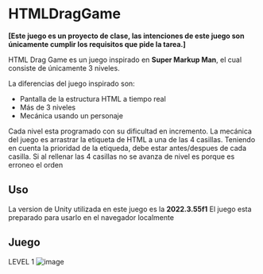 # HTMLDragGame

**[Este juego es un proyecto de clase, las intenciones de este juego son únicamente cumplir los requisitos que pide la tarea.]**

HTML Drag Game es un juego inspirado en **Super Markup Man**, el cual consiste de únicamente 3 niveles.

La diferencias del juego inspirado son:

- Pantalla de la estructura HTML a tiempo real
- Más de 3 niveles
- Mecánica usando un personaje

Cada nivel esta programado con su dificultad en incremento.
La mecánica del juego es arrastrar la etiqueta de HTML a una de las 4 casillas. Teniendo en cuenta la prioridad de la etiqueda, debe estar antes/despues de cada casilla.
Si al rellenar las 4 casillas no se avanza de nivel es porque es erroneo el orden

## Uso

La version de Unity utilizada en este juego es la **2022.3.55f1**
El juego esta preparado para usarlo en el navegador localmente


## Juego

LEVEL 1
![image](https://github.com/user-attachments/assets/82ba2cc8-06d1-4ffd-889c-22841f856ef6)

